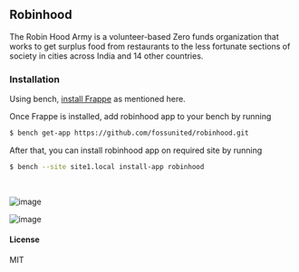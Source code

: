 ## Robinhood

The Robin Hood Army is a volunteer-based Zero funds organization that works to get surplus food from restaurants to the less fortunate sections of society in cities across India and 14 other countries.




### Installation

Using bench, [install Frappe](https://github.com/frappe/bench#installation) as mentioned here.

Once Frappe is installed, add robinhood app to your bench by running

```sh
$ bench get-app https://github.com/fossunited/robinhood.git
```

After that, you can install robinhood app on required site by running

```sh
$ bench --site site1.local install-app robinhood
```

<br />



![image](https://user-images.githubusercontent.com/11792643/148031815-bbb23261-c896-4845-a3a5-fad7dc73e658.png)

![image](https://user-images.githubusercontent.com/11792643/148032015-85debe14-f72b-47ea-876d-9a96f3698ca6.png)


#### License

MIT
